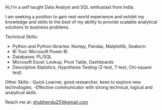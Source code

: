 Hi,I'm a self taught Data Analyst and SQL enthusiast from India.

I am seeking a position to gain real-world experience and exhibit my knowledge and skills to the best of my ability to provide scalable analytical solutions to business problems.

Technical Skills:
 - Python and Python libraries: Numpy, Pandas, Matplotlib, Seaborn
 - BI Tool: Microsoft Power BI
 - Databases: PL/SQL
 - Microsoft Excel: Lookup, Pivot Table, Dashboards
 - Descriptive Statistics, Hypothesis Testing (Z-test, T-test, Chi-square test)

Other Skills:
 -Quick Learner, good researcher, keen to explore new technologies.
 -Effective communicator with strong technical, logical and analytical skills.

Reach me at:
shubhendu251@gmail.com
